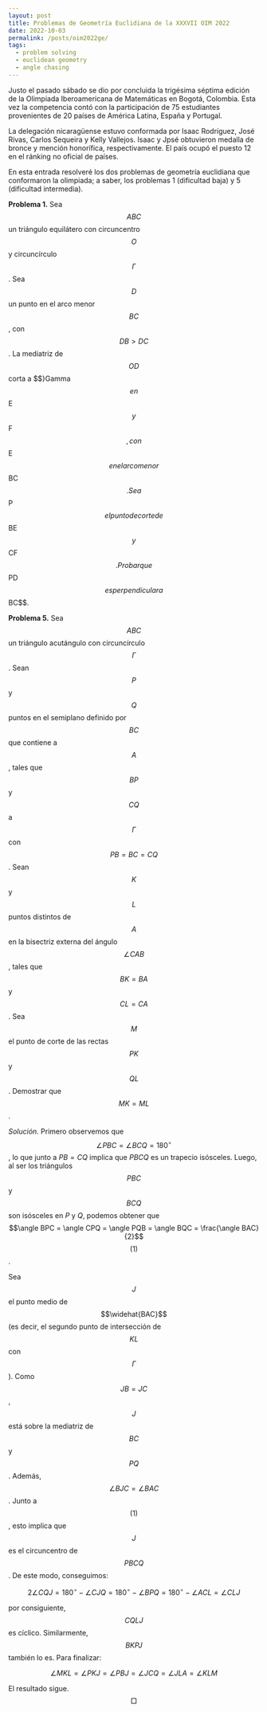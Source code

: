 ```yaml
---
layout: post
title: Problemas de Geometría Euclidiana de la XXXVII OIM 2022
date: 2022-10-03
permalink: /posts/oim2022ge/
tags:
  - problem solving
  - euclidean geometry
  - angle chasing
---
```


Justo el pasado sábado se dio por concluida la trigésima séptima edición de la Olimpiada Iberoamericana de Matemáticas en Bogotá, Colombia. Esta vez la competencia contó
con la participación de 75 estudiantes provenientes de 20 países de América Latina, España y Portugal.

La delegación nicaragüense estuvo conformada por Isaac Rodríguez, José Rivas, Carlos Sequeira y Kelly Vallejos. Isaac y Jpsé obtuvieron medalla de bronce y mención honorífica, respectivamente. El país ocupó el puesto 12 en el ránking no oficial de países.

En esta entrada resolveré los dos problemas de geometría euclidiana que conformaron la olimpiada; a saber, los problemas 1 (dificultad baja) y 5 (dificultad intermedia).

**Problema 1.** Sea $$ABC$$ un triángulo equilátero con circuncentro $$O$$ y circuncírculo $$\Gamma$$. Sea $$D$$ un punto en el arco menor $$BC$$, con $$DB>DC$$. La
mediatriz de $$OD$$ corta a $$}Gamma$$ en $$E$$ y $$F$$, con $$E$$ en el arco menor $$BC$$. Sea $$P$$ el punto de corte de $$BE$$ y $$CF$$. Probar que $$PD$$ es perpendicular a $$BC$$.

**Problema 5.** Sea $$ABC$$ un triángulo acutángulo con circuncírculo $$\Gamma$$. Sean $$P$$ y $$Q$$ puntos en el semiplano definido por $$BC$$ que contiene a $$A$$, tales que $$BP$$ y $$CQ$$ a $$\Gamma$$ con $$PB = BC = CQ$$. Sean $$K$$ y $$L$$ puntos distintos de $$A$$ en la bisectriz externa del ángulo $$\angle CAB$$, tales que
$$BK = BA$$ y $$CL = CA$$. Sea $$M$$ el punto de corte de las rectas $$PK$$ y $$QL$$. Demostrar que $$MK = ML$$.

*Solución.* Primero observemos que $$\angle PBC = \angle BCQ = 180^{\circ}$$, lo que junto a $PB = CQ$ implica que $PBCQ$ es un trapecio isósceles. Luego, al ser los
triángulos $$PBC$$ y $$BCQ$$ son isósceles en $P$ y $Q$, podemos obtener que $$\angle BPC = \angle CPQ = \angle PQB = \angle BQC = \frac{\angle BAC}{2}$$ $$(1)$$.

Sea $$J$$ el punto medio de $$\widehat{BAC}$$ (es decir, el segundo punto de intersección de $$KL$$ con $$\Gamma$$). Como $$JB = JC$$, $$J$$ está sobre la mediatriz
de $$BC$$ y $$PQ$$. Además, $$ \angle BJC = \angle BAC$$. Junto a $$(1)$$, esto implica que $$J$$ es el circuncentro de $$PBCQ$$. De este modo, conseguimos:

$$2\angle CQJ = 180^{\circ} - \angle CJQ = 180^{\circ} - \angle BPQ = 180^{\circ} - \angle ACL = \angle CLJ$$

por consiguiente, $$CQLJ$$ es cíclico. Similarmente, $$BKPJ$$ también lo es. Para finalizar:

$$\angle MKL = \angle PKJ = \angle PBJ = \angle JCQ = \angle JLA = \angle KLM$$

El resultado sigue. $$\Box$$
